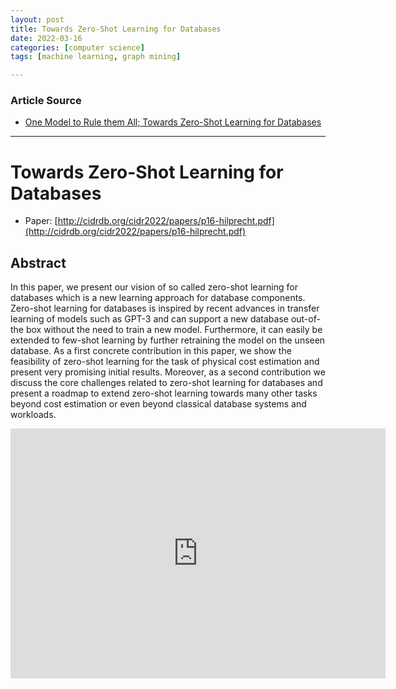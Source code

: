```yaml
---
layout: post
title: Towards Zero-Shot Learning for Databases
date: 2022-03-16
categories: [computer science]
tags: [machine learning, graph mining]

---
```


### Article Source

* [One Model to Rule them All; Towards Zero-Shot Learning for Databases](https://www.youtube.com/watch?v=s-84ALjPspg)


---

# Towards Zero-Shot Learning for Databases


* Paper: [http://cidrdb.org/cidr2022/papers/p16-hilprecht.pdf](http://cidrdb.org/cidr2022/papers/p16-hilprecht.pdf)


## Abstract

In this paper, we present our vision of so called zero-shot learning for databases which is a new learning approach for database components. Zero-shot learning for databases is inspired by recent advances in transfer learning of models such as GPT-3 and can support a new database out-of-the box without the need to train
a new model. Furthermore, it can easily be extended to few-shot learning by further retraining the model on the unseen database. 
As a first concrete contribution in this paper, we show the feasibility of zero-shot learning for the task of physical cost estimation and present very promising initial results. Moreover, as a second contribution we discuss the core challenges related to zero-shot learning for databases and present a roadmap to extend zero-shot learning towards many other tasks beyond cost estimation or even beyond classical database systems and workloads.

<iframe width="600" height="400" src="https://www.youtube.com/embed/s-84ALjPspg" title="YouTube video player" frameborder="0" allow="accelerometer; autoplay; clipboard-write; encrypted-media; gyroscope; picture-in-picture" allowfullscreen></iframe>